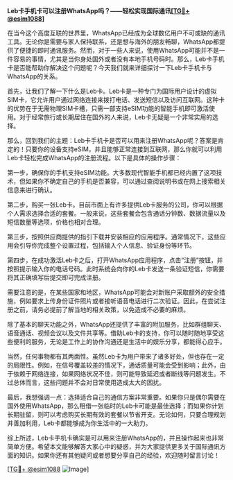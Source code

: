 **Leb卡手机卡可以注册WhatsApp吗？——轻松实现国际通讯[[TG💪+ @esim1088](https://t.me/s/esim1088)]**

在当今这个高度互联的世界里，WhatsApp已经成为全球数亿用户不可或缺的通讯工具。无论你是需要与家人保持联系，还是想与海外的朋友畅聊，WhatsApp都提供了便捷的即时通讯服务。然而，对于一些人来说，使用WhatsApp可能并不是一件容易的事情，尤其是当你身处国外或者没有本地手机号码时。那么，Leb卡手机卡是否能帮助你解决这个问题呢？今天我们就来详细探讨一下Leb卡手机卡与WhatsApp的关系。

首先，让我们了解一下什么是Leb卡。Leb卡是一种专门为国际用户设计的虚拟SIM卡，它允许用户通过网络连接来拨打电话、发送短信以及访问互联网。这种卡的优势在于无需物理SIM卡槽，只需一部支持eSIM功能的智能手机即可激活使用。对于经常旅行或长期居住在国外的人来说，Leb卡无疑是一个非常实用的选择。

那么，回到我们的主题：Leb卡手机卡是否可以用来注册WhatsApp呢？答案是肯定的！只要你的设备支持eSIM，并且能够正常连接到互联网，那么你就可以利用Leb卡轻松完成WhatsApp的注册流程。以下是具体的操作步骤：

第一步，确保你的手机支持eSIM功能。大多数现代智能手机都已经内置了这项技术，但如果你不确定自己的手机是否兼容，可以通过查阅说明书或在网上搜索相关信息来进行确认。

第二步，购买一张Leb卡。目前市面上有许多提供Leb卡服务的公司，你可以根据个人需求选择合适的套餐。一般来说，这些套餐会包含通话分钟数、数据流量以及短信数量等选项，价格也相对合理。

第三步，按照供应商提供的指引下载并安装相应的应用程序。通常情况下，这些应用会引导你完成整个设置过程，包括输入个人信息、验证身份等环节。

第四步，在成功激活Leb卡之后，打开WhatsApp应用程序，点击“注册”按钮，并按照提示输入你的电话号码。此时系统会向你的Leb卡发送一条验证短信，你需要将其正确填写后提交即可完成注册。

需要注意的是，在某些国家和地区，WhatsApp可能会对新账户采取额外的安全措施，例如要求上传身份证件照片或者接听语音电话进行二次验证。因此，在尝试注册之前，请务必提前了解当地的相关政策，以免造成不必要的麻烦。

除了基本的聊天功能之外，WhatsApp还提供了丰富的附加服务，比如群组聊天、语音通话、视频会议以及文件共享等。借助Leb卡的支持，你可以随时随地享受这些便利的服务，无论是工作上的协作沟通还是生活中的娱乐分享，都能得心应手。

当然，任何事物都有其两面性。虽然Leb卡为用户带来了诸多好处，但也存在一定的局限性。例如，在信号覆盖较差的情况下，通话质量可能会受到影响；此外，由于依赖于网络连接，如果网络状况不佳，则可能导致延迟或者断线等问题发生。不过总体而言，这些问题并不会对日常使用造成太大的困扰。

最后，我想强调一点：选择适合自己的通信方案非常重要。如果你只是偶尔需要在国外使用WhatsApp，那么租借一张临时的Leb卡可能是最佳选择；而如果你计划长期驻留，则可以考虑购买长期有效的套餐以节省开支。无论如何，只要合理规划并善加利用，Leb卡都能够成为你生活中的一大助力。

综上所述，Leb卡手机卡确实是可以用来注册WhatsApp的，并且操作起来也非常简单方便。希望本文能够解答大家心中的疑惑，并为大家提供更多关于国际通讯方面的知识。如果你还有其他疑问或者想要分享自己的经验，欢迎随时留言讨论！

[[TG💪+ @esim1088](https://t.me/s/esim1088) ![Image](https://i.postimg.cc/4NQfJmqS/Snipaste-2025-05-13-00-14-12.png)]